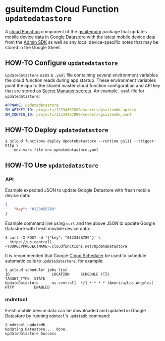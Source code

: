 # gsuitemdm Cloud Function `updatedatastore` #

A [cloud Function](https://cloud.google.com/functions/) component of the [gsuitemdm](https://github.com/rickt/gsuitemdm) package that updates mobile device data in [Google Datastore](https://cloud.google.com/datastore/) with the latest mobile device data from the [Admin SDK](https://developers.google.com/admin-sdk) as well as any local device-specific notes that may be stored in the Google Sheet. 

## HOW-TO Configure `updatedatastore` ##
`updatedatastore` uses a `.yaml` file containing several environment variables the cloud function reads during app startup. These environment variables point the app to the shared master cloud function configuration and API key that are stored as [Secret Manager secrets](https://cloud.google.com/secret-manager/docs/managing-secrets). An example `.yaml` file for `updatedatastore`:

```yaml
APPNAME: updatedatastore
SM_APIKEY_ID: projects/12334567890/secrets/gsuitemdm_apikey
SM_CONFIG_ID: projects/12334567890/secrets/gsuitemdm_conf
```

## HOW-TO Deploy `updatedatastore` ##
```
$ gcloud functions deploy UpdateDatastore --runtime go111 --trigger-http \
  --env-vars-file env_updatedatastore.yaml 
```

## HOW-TO Use `updatedatastore` ##

### API ###
Example expected JSON to update Google Datastore with fresh mobile device data:

```json
{
	"key": "0123456789"
}
```

Example command line using `curl` and the above JSON to update Google Datastore with fresh movbile device data:

```
$ curl -X POST -d '{"key": "0123456789"}' \
  https://us-central1-<YOURGCPPROJECTNAME>.cloudfunctions.net/UpdateDatastore
```

It is recommended that Google [Cloud Scheduler](https://cloud.google.com/scheduler/) be used to schedule automatic calls to `updatedatastore`, for example: 

```
$ gcloud scheduler jobs list
ID                   LOCATION     SCHEDULE (TZ)                      TARGET_TYPE  STATE
UpdateDatastore      us-central1  */1 * * * * (America/Los_Angeles)  HTTP         ENABLED
```

### mdmtool ###
Fresh mobile device data can be downloaded and updated in Google Datastore by running `mdmtool`'s `updatedb` command:

```
$ mdmtool updatedb
Updating Datastore...  done.
updatedatastore Success
```

